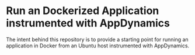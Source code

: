 # Run an Dockerized Application instrumented with AppDynamics

The intent behind this repository is to provide a starting point for running an application in Docker from an Ubuntu host instrumented with AppDynamics.
